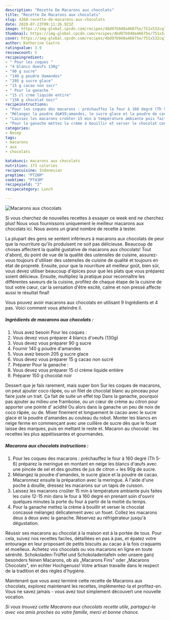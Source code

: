 ```yaml
---
description: "Recette De Macarons aux chocolats"
title: "Recette De Macarons aux chocolats"
slug: 4268-recette-de-macarons-aux-chocolats
date: 2020-07-23T09:11:26.923Z
image: https://img-global.cpcdn.com/recipes/4bd97b940a46675e/751x532cq70/macarons-aux-chocolats-photo-principale-de-la-recette.jpg
thumbnail: https://img-global.cpcdn.com/recipes/4bd97b940a46675e/751x532cq70/macarons-aux-chocolats-photo-principale-de-la-recette.jpg
cover: https://img-global.cpcdn.com/recipes/4bd97b940a46675e/751x532cq70/macarons-aux-chocolats-photo-principale-de-la-recette.jpg
author: Katherine Castro
ratingvalue: 3.9
reviewcount: 5
recipeingredient:
- " Pour les coques "
- "4 blancs doeufs 130g"
- "90 g sucre"
- "140 g poudre damandes"
- "205 g sucre glace"
- "15 g cacao non sucr"
- " Pour la ganache "
- "15 cl crme liquide entire"
- "150 g chocolat noir"
recipeinstructions:
- "Pour les coques des macarons : préchauffez le four à 160 degré (Th 5-6) préparez la meringue en montant en neige les blancs d&#39;œufs avec une pincée de sel et des gouttes de jus de citron + les 90g de sucre."
- "Mélangez la poudre d&#39;amandes, le sucre glace et la poudre de cacao. Macaronnez ensuite la préparation avec la meringue. À l&#39;aide d&#39;une poche à douille, dressez les macarons sur un tapis de cuisson."
- "Laissez les macarons croûter 15 min à température ambiante puis faites les cuire 12-15 min dans le four à 160 degré en prenant soin d&#39;ouvrir quelques minutes la porte du four à partir de la moitié du temps."
- "Pour la ganache mettez la crème à bouillir et verser le chocolat concassé mélangez délicatement avec un fouet. Collez les macarons deux à deux avec la ganache. Réservez au réfrigérateur jusqu&#39;à dégustation."
categories:
- Resep
tags:
- macarons
- aux
- chocolats

katakunci: macarons aux chocolats 
nutrition: 173 calories
recipecuisine: Indonesian
preptime: "PT26M"
cooktime: "PT43M"
recipeyield: "3"
recipecategory: Lunch

---
```



![Macarons aux chocolats](https://img-global.cpcdn.com/recipes/4bd97b940a46675e/751x532cq70/macarons-aux-chocolats-photo-principale-de-la-recette.jpg)

Si vous cherchez de nouvelles recettes à essayer ce week end ne cherchez plus! Nous vous fournissons uniquement le meilleur macarons aux chocolats ici. Nous avons un grand nombre de recette à tester.

La plupart des gens se sentent inférieurs à macarons aux chocolats de peur que la nourriture qu'ils produisent ne soit pas délicieuse. Beaucoup de choses affectent la qualité gustative de macarons aux chocolats! Tout d'abord, du point de vue de la qualité des ustensiles de cuisine, assurez-vous toujours d'utiliser des ustensiles de cuisine de qualité et toujours en état de propreté. Ensuite, pour que la nourriture ait meilleur goût, bien sûr, vous devez utiliser beaucoup d'épices pour que les plats que vous préparez soient délicieux. Ensuite, multipliez la pratique pour reconnaître les différentes saveurs de la cuisine, profitez de chaque étape de la cuisine de tout votre cœur, car la sensation d'être excité, calme et non pressé affecte aussi le résultat final!

<!--inarticleads1-->

Vous pouvez avoir macarons aux chocolats en utilisant 9 Ingrédients et 4 pas. Voici comment vous atteindre il.

##### Ingrédients de macarons aux chocolats :

1. Vous avez besoin  Pour les coques :
1. Vous devez vous préparer 4 blancs d&#39;oeufs (130g)
1. Vous devez vous préparer 90 g sucre
1. Fournir 140 g poudre d&#39;amandes
1. Vous avez besoin 205 g sucre glace
1. Vous devez vous préparer 15 g cacao non sucré
1. Préparer  Pour la ganache :
1. Vous devez vous préparer 15 cl crème liquide entière
1. Préparer 150 g chocolat noir


Dessert que je fais rarement, mais super bon Sur les coques de macarons, on peut ajouter coco râpée, ou un filet de chocolat blanc au pinceau pour faire juste un trait. Ça fait de suite un effet top Dans la ganache, pourquoi pas ajouter au milieu une framboise, ou un cœur de crème au citron pour apporter une pointe d&#39; acidité Ou alors dans la ganache un peu de noix de coco râpée, ou de. Mixer finement et longuement le cacao avec le sucre glace et la poudre d&#39;amandes au couteau du robot. Monter les blancs en neige ferme en commençant avec une cuillère de sucre dès que le fouet laisse des marques, puis en mettant le reste et. Macaron au chocolat : les recettes les plus appétissantes et gourmandes. 

<!--inarticleads2-->

##### Macarons aux chocolats instructions :

1. Pour les coques des macarons : préchauffez le four à 160 degré (Th 5-6) préparez la meringue en montant en neige les blancs d&#39;œufs avec une pincée de sel et des gouttes de jus de citron + les 90g de sucre.
1. Mélangez la poudre d&#39;amandes, le sucre glace et la poudre de cacao. Macaronnez ensuite la préparation avec la meringue. À l&#39;aide d&#39;une poche à douille, dressez les macarons sur un tapis de cuisson.
1. Laissez les macarons croûter 15 min à température ambiante puis faites les cuire 12-15 min dans le four à 160 degré en prenant soin d&#39;ouvrir quelques minutes la porte du four à partir de la moitié du temps.
1. Pour la ganache mettez la crème à bouillir et verser le chocolat concassé mélangez délicatement avec un fouet. Collez les macarons deux à deux avec la ganache. Réservez au réfrigérateur jusqu&#39;à dégustation.


Réussir ses macarons au chocolat à la maison est à la portée de tous. Pour cela, suivez nos recettes faciles, détaillées en pas à pas, et épatez votre entourage en leur proposant de petits biscuits au cacao à la fois craquants et moelleux. Achetez vos chocolats ou vos macarons en ligne en toute sérénité. Schokoladen-Trüffel und Schokoladentafeln oder unsere ganz besonders feinen Macarons, ob als „Macarons Fins&#34; oder „Macarons Chocolats&#34;, ein echter Hochgenuss! Votre artisan travaille dans le respect de la tradition et des règles d&#39;hygiène. 

<!--inarticleads1-->

<p>
Maintenant que vous avez terminé cette recette de Macarons aux chocolats, explorez maintenant les recettes, implémentez-la et profitez-en. Vous ne savez jamais - vous avez tout simplement découvert une nouvelle vocation.
</p>

<p>
<i>Si vous trouvez cette Macarons aux chocolats recette utile, partagez-la avec vos amis proches ou votre famille, merci et bonne chance.</i>
</p>
